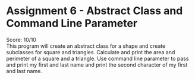 # Assignment 6 - Abstract Class and Command Line Parameter  
Score: 10/10  
 This program will create an abstract class for a shape and create subclasses
 for square and triangles. Calculate and print the area and perimeter of a
 square and a triangle. Use command line parameter to pass and print my first
 and last name and print the second character of my first and last name.

